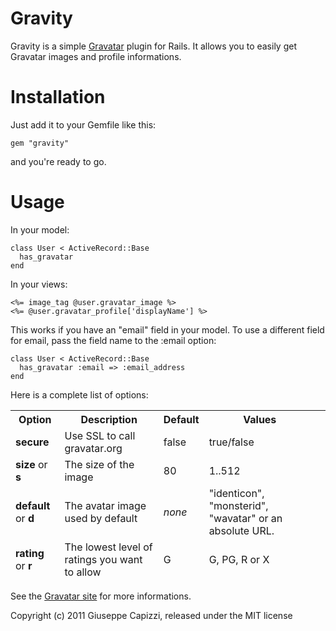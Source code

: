 Gravity
=======

Gravity is a simple [Gravatar](http://gravatar.com) plugin for Rails. It allows you to easily get Gravatar images and profile informations.

Installation
============

Just add it to your Gemfile like this:

    gem "gravity"

and you're ready to go.

Usage
====

In your model:

    class User < ActiveRecord::Base
      has_gravatar
    end

In your views:

    <%= image_tag @user.gravatar_image %>
    <%= @user.gravatar_profile['displayName'] %>

This works if you have an "email" field in your model. To use a different field for email, pass the field name to the :email option:

    class User < ActiveRecord::Base
      has_gravatar :email => :email_address
    end

Here is a complete list of options:

<table width="100%">
  <thead>
    <th>Option</th>
    <th>Description</th>
    <th>Default</th>
    <th>Values<th>
  </tr>
  <tr>
    <td><b>secure</b></td>
    <td>Use SSL to call gravatar.org</td>
    <td>false</td>
    <td>true/false</td>
  </tr>
  <tr>
    <td><b>size</b> or <b>s</b></td>
    <td>The size of the image</td>
    <td>80</td>
    <td>1..512</td>
  </tr>
  <tr>
    <td><b>default</b> or <b>d</b></td>
    <td>The avatar image used by default</td>
    <td><i>none</i></td>
    <td>"identicon", "monsterid", "wavatar" or an absolute URL.</td>
  </tr>
  <tr>
    <td><b>rating</b> or <b>r</b></td>
    <td>The lowest level of ratings you want to allow</td>
    <td>G</td>
    <td>G, PG, R or X</td>
  </tr>
</table>

See the [Gravatar site](gravatar.com/site/implement/images) for more informations.

Copyright (c) 2011 Giuseppe Capizzi, released under the MIT license
